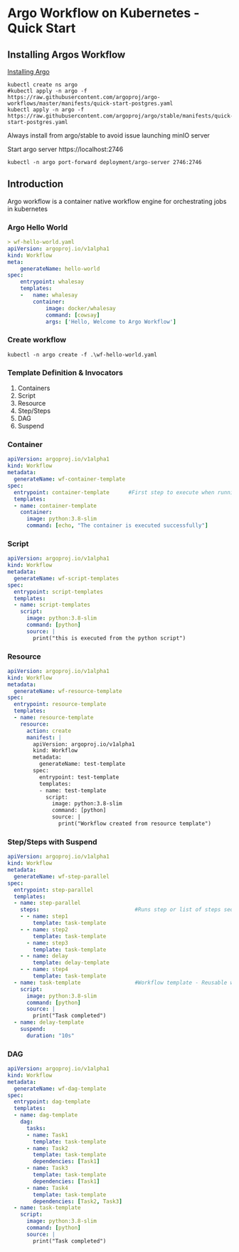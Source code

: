 # Argo Workflow on Kubernetes - Quick Start

## Installing Argos Workflow

[Installing Argo](https://argoproj.github.io/argo-workflows/quick-start/)

``` cli
kubectl create ns argo
#kubectl apply -n argo -f https://raw.githubusercontent.com/argoproj/argo-workflows/master/manifests/quick-start-postgres.yaml
kubectl apply -n argo -f https://raw.githubusercontent.com/argoproj/argo/stable/manifests/quick-start-postgres.yaml
```

Always install from argo/stable to avoid issue launching minIO server


Start argo server https://localhost:2746
``` cli
kubectl -n argo port-forward deployment/argo-server 2746:2746
```

## Introduction

Argo workflow is a container native workflow engine for orchestrating jobs in kubernetes

### Argo Hello World

``` yaml 
> wf-hello-world.yaml
apiVersion: argoproj.io/v1alpha1
kind: Workflow
meta:
    generateName: hello-world
spec:
    entrypoint: whalesay
    templates:
    -   name: whalesay
        container:
            image: docker/whalesay
            command: [cowsay]
            args: ['Hello, Welcome to Argo Workflow']


```

### Create workflow
```
kubectl -n argo create -f .\wf-hello-world.yaml
```

### Template Definition & Invocators

1. Containers
2. Script
3. Resource
4. Step/Steps
5. DAG
6. Suspend




### Container
``` yaml
apiVersion: argoproj.io/v1alpha1
kind: Workflow
metadata:
  generateName: wf-container-template
spec:
  entrypoint: container-template      #First step to execute when running a workflow
  templates:
  - name: container-template
    container:
      image: python:3.8-slim
      command: [echo, "The container is executed successfully"]

```


### Script
``` yaml
apiVersion: argoproj.io/v1alpha1
kind: Workflow
metadata:
  generateName: wf-script-templates
spec:
  entrypoint: script-templates
  templates:
  - name: script-templates
    script:
      image: python:3.8-slim
      command: [python]
      source: |
        print("this is executed from the python script")

```


### Resource
``` yaml
apiVersion: argoproj.io/v1alpha1
kind: Workflow
metadata:
  generateName: wf-resource-template
spec:
  entrypoint: resource-template
  templates:
  - name: resource-template
    resource:
      action: create
      manifest: |
        apiVersion: argoproj.io/v1alpha1
        kind: Workflow
        metadata:
          generateName: test-template
        spec:
          entrypoint: test-template
          templates:
          - name: test-template
            script:
              image: python:3.8-slim
              command: [python]
              source: |
                print("Workflow created from resource template")

```


### Step/Steps with Suspend
``` yaml
apiVersion: argoproj.io/v1alpha1
kind: Workflow
metadata: 
  generateName: wf-step-parallel
spec:
  entrypoint: step-parallel
  templates:
  - name: step-parallel
    steps:                              #Runs step or list of steps sequential and parallel
    - - name: step1
        template: task-template
    - - name: step2
        template: task-template
      - name: step3
        template: task-template
    - - name: delay
        template: delay-template
    - - name: step4
        template: task-template
  - name: task-template                 #Workflow template - Reusable workflow for namespace
    script:
      image: python:3.8-slim
      command: [python]
      source: |
        print("Task completed")
  - name: delay-template
    suspend:
      duration: "10s"

```


### DAG
``` yaml
apiVersion: argoproj.io/v1alpha1
kind: Workflow
metadata: 
  generateName: wf-dag-template
spec:
  entrypoint: dag-template
  templates:
  - name: dag-template
    dag:
      tasks:
      - name: Task1
        template: task-template
      - name: Task2
        template: task-template
        dependencies: [Task1]
      - name: Task3
        template: task-template
        dependencies: [Task1]
      - name: Task4
        template: task-template
        dependencies: [Task2, Task3]
  - name: task-template
    script:
      image: python:3.8-slim
      command: [python]
      source: |
        print("Task completed")

```



